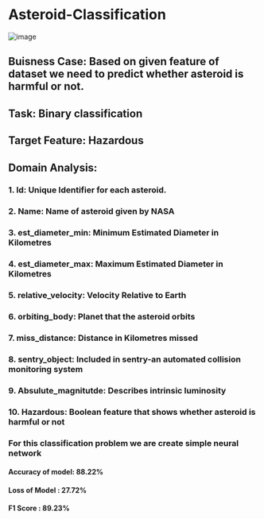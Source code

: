 # Asteroid-Classification

![image](https://user-images.githubusercontent.com/101791322/187624025-4d8c0f6e-ae5d-40c0-8054-00ae45b51c33.png)


## Buisness Case: Based on given feature of dataset we need to predict whether asteroid is harmful or not.

## Task: Binary classification

## Target Feature: Hazardous

## Domain Analysis:

### 1. Id: Unique Identifier for each asteroid.
### 2. Name: Name of asteroid given by NASA
### 3. est_diameter_min: Minimum Estimated Diameter in Kilometres
### 4. est_diameter_max: Maximum Estimated Diameter in Kilometres
### 5. relative_velocity: Velocity Relative to Earth
### 6. orbiting_body: Planet that the asteroid orbits
### 7. miss_distance: Distance in Kilometres missed
### 8. sentry_object: Included in sentry-an automated collision monitoring system
### 9. Absulute_magnitutde: Describes intrinsic luminosity
### 10. Hazardous: Boolean feature that shows whether asteroid is harmful or not


### For this classification problem we are create simple neural network 

#### Accuracy of model:    88.22%
#### Loss of Model    :    27.72%
#### F1 Score         :    89.23%
